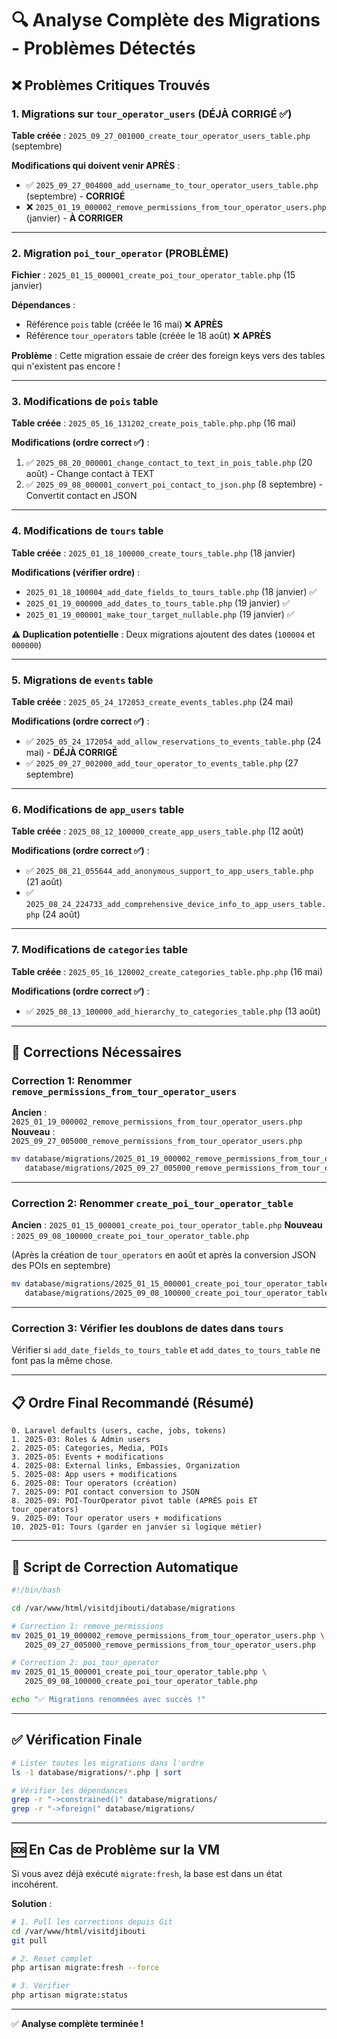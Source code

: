 # 🔍 Analyse Complète des Migrations - Problèmes Détectés

## ❌ Problèmes Critiques Trouvés

### 1. Migrations sur `tour_operator_users` (DÉJÀ CORRIGÉ ✅)

**Table créée** : `2025_09_27_001000_create_tour_operator_users_table.php` (septembre)

**Modifications qui doivent venir APRÈS** :
- ✅ `2025_09_27_004000_add_username_to_tour_operator_users_table.php` (septembre) - **CORRIGÉ**
- ❌ `2025_01_19_000002_remove_permissions_from_tour_operator_users.php` (janvier) - **À CORRIGER**

---

### 2. Migration `poi_tour_operator` (PROBLÈME)

**Fichier** : `2025_01_15_000001_create_poi_tour_operator_table.php` (15 janvier)

**Dépendances** :
- Référence `pois` table (créée le 16 mai) ❌ **APRÈS**
- Référence `tour_operators` table (créée le 18 août) ❌ **APRÈS**

**Problème** : Cette migration essaie de créer des foreign keys vers des tables qui n'existent pas encore !

---

### 3. Modifications de `pois` table

**Table créée** : `2025_05_16_131202_create_pois_table.php.php` (16 mai)

**Modifications (ordre correct ✅)** :
1. ✅ `2025_08_20_000001_change_contact_to_text_in_pois_table.php` (20 août) - Change contact à TEXT
2. ✅ `2025_09_08_000001_convert_poi_contact_to_json.php` (8 septembre) - Convertit contact en JSON

---

### 4. Modifications de `tours` table

**Table créée** : `2025_01_18_100000_create_tours_table.php` (18 janvier)

**Modifications (vérifier ordre)** :
- `2025_01_18_100004_add_date_fields_to_tours_table.php` (18 janvier) ✅
- `2025_01_19_000000_add_dates_to_tours_table.php` (19 janvier) ✅
- `2025_01_19_000001_make_tour_target_nullable.php` (19 janvier) ✅

**⚠️ Duplication potentielle** : Deux migrations ajoutent des dates (`100004` et `000000`)

---

### 5. Migrations de `events` table

**Table créée** : `2025_05_24_172053_create_events_tables.php` (24 mai)

**Modifications (ordre correct ✅)** :
- ✅ `2025_05_24_172054_add_allow_reservations_to_events_table.php` (24 mai) - **DÉJÀ CORRIGÉ**
- ✅ `2025_09_27_002000_add_tour_operator_to_events_table.php` (27 septembre)

---

### 6. Modifications de `app_users` table

**Table créée** : `2025_08_12_100000_create_app_users_table.php` (12 août)

**Modifications (ordre correct ✅)** :
- ✅ `2025_08_21_055644_add_anonymous_support_to_app_users_table.php` (21 août)
- ✅ `2025_08_24_224733_add_comprehensive_device_info_to_app_users_table.php` (24 août)

---

### 7. Modifications de `categories` table

**Table créée** : `2025_05_16_120002_create_categories_table.php.php` (16 mai)

**Modifications (ordre correct ✅)** :
- ✅ `2025_08_13_100000_add_hierarchy_to_categories_table.php` (13 août)

---

## 🔧 Corrections Nécessaires

### Correction 1: Renommer `remove_permissions_from_tour_operator_users`

**Ancien** : `2025_01_19_000002_remove_permissions_from_tour_operator_users.php`
**Nouveau** : `2025_09_27_005000_remove_permissions_from_tour_operator_users.php`

```bash
mv database/migrations/2025_01_19_000002_remove_permissions_from_tour_operator_users.php \
   database/migrations/2025_09_27_005000_remove_permissions_from_tour_operator_users.php
```

---

### Correction 2: Renommer `create_poi_tour_operator_table`

**Ancien** : `2025_01_15_000001_create_poi_tour_operator_table.php`
**Nouveau** : `2025_09_08_100000_create_poi_tour_operator_table.php`

(Après la création de `tour_operators` en août et après la conversion JSON des POIs en septembre)

```bash
mv database/migrations/2025_01_15_000001_create_poi_tour_operator_table.php \
   database/migrations/2025_09_08_100000_create_poi_tour_operator_table.php
```

---

### Correction 3: Vérifier les doublons de dates dans `tours`

Vérifier si `add_date_fields_to_tours_table` et `add_dates_to_tours_table` ne font pas la même chose.

---

## 📋 Ordre Final Recommandé (Résumé)

```
0. Laravel defaults (users, cache, jobs, tokens)
1. 2025-03: Roles & Admin users
2. 2025-05: Categories, Media, POIs
3. 2025-05: Events + modifications
4. 2025-08: External links, Embassies, Organization
5. 2025-08: App users + modifications
6. 2025-08: Tour operators (création)
7. 2025-09: POI contact conversion to JSON
8. 2025-09: POI-TourOperator pivot table (APRÈS pois ET tour_operators)
9. 2025-09: Tour operator users + modifications
10. 2025-01: Tours (garder en janvier si logique métier)
```

---

## 🚀 Script de Correction Automatique

```bash
#!/bin/bash

cd /var/www/html/visitdjibouti/database/migrations

# Correction 1: remove_permissions
mv 2025_01_19_000002_remove_permissions_from_tour_operator_users.php \
   2025_09_27_005000_remove_permissions_from_tour_operator_users.php

# Correction 2: poi_tour_operator
mv 2025_01_15_000001_create_poi_tour_operator_table.php \
   2025_09_08_100000_create_poi_tour_operator_table.php

echo "✅ Migrations renommées avec succès !"
```

---

## ✅ Vérification Finale

```bash
# Lister toutes les migrations dans l'ordre
ls -1 database/migrations/*.php | sort

# Vérifier les dépendances
grep -r "->constrained()" database/migrations/
grep -r "->foreign(" database/migrations/
```

---

## 🆘 En Cas de Problème sur la VM

Si vous avez déjà exécuté `migrate:fresh`, la base est dans un état incohérent.

**Solution** :
```bash
# 1. Pull les corrections depuis Git
cd /var/www/html/visitdjibouti
git pull

# 2. Reset complet
php artisan migrate:fresh --force

# 3. Vérifier
php artisan migrate:status
```

---

✅ **Analyse complète terminée !**
